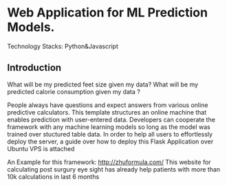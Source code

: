 # Web Application for ML Prediction Models.

Technology Stacks: Python&Javascript

## Introduction

What will be my predicted feet size given my data?
What will be my predicted calorie consumption given my data ?

People always have questions and expect answers from various online predictive calculators. This template structures an online machine that enables prediction with user-entered data. Developers can cooperate the framework with any machine learning models so long as the model was trained over stuctured table data. In order to help all users to effortlessly deploy the server, a guide over how to deploy this Flask Application over Ubuntu VPS is attached  


An Example for this framework: http://zhuformula.com/
This website for calculating post surgury eye sight has already help patients with more than 10k calculations in last 6 months 
